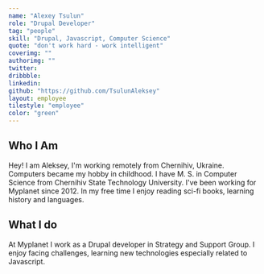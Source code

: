 ```yaml
---
name: "Alexey Tsulun"
role: "Drupal Developer"
tag: "people"
skill: "Drupal, Javascript, Computer Science"
quote: "don't work hard - work intelligent"
coverimg: ""
authorimg: ""
twitter:
dribbble:
linkedin:
github: "https://github.com/TsulunAleksey"
layout: employee
tilestyle: "employee"
color: "green"
---
```


## Who I Am

Hey! I am Aleksey, I'm working remotely from Chernihiv, Ukraine. Computers became my hobby in childhood. I have M. S. in Computer Science from Chernihiv State Technology University. I've been working for Myplanet since 2012. In my free time I enjoy reading sci-fi books, learning history and languages.

## What I do

At Myplanet I work as a Drupal developer in Strategy and Support Group. I enjoy facing challenges, learning new technologies especially related to Javascript.